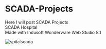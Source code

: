 # SCADA-Projects
Here I will post SCADA Projects <br>
SCADA Hospital <br>
Made with Indusoft Wonderware Web Studio 8.1

![spitalscada](https://github.com/user-attachments/assets/7b71d5df-4de8-46a8-886c-fd4f691d411e)
